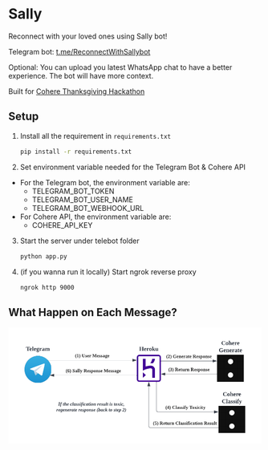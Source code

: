 # Sally
Reconnect with your loved ones using Sally bot!

Telegram bot: [t.me/ReconnectWithSallybot](https://t.me/ReconnectWithSallybot)

Optional: You can upload you latest WhatsApp chat to have a better experience. The bot will have more context.

Built for [Cohere Thanksgiving Hackathon](https://lablab.ai/event/cohere-thanksgiving-hackathon)

## Setup

1. Install all the requirement in `requirements.txt`
    ```bash
    pip install -r requirements.txt
    ```
2. Set environment variable needed for the Telegram Bot & Cohere API 
  * For the Telegram bot, the environment variable are:
    * TELEGRAM_BOT_TOKEN
    * TELEGRAM_BOT_USER_NAME
    * TELEGRAM_BOT_WEBHOOK_URL
  * For Cohere API, the environment variable are:
    * COHERE_API_KEY
3. Start the server under telebot folder
    ```bash
    python app.py
    ```
4. (if you wanna run it locally) Start ngrok reverse proxy
    ```bash
    ngrok http 9000
    ```

## What Happen on Each Message?

<p align="center"> <img src="assets/diagram.png" alt="Sally technical diagram" width="750"/> 